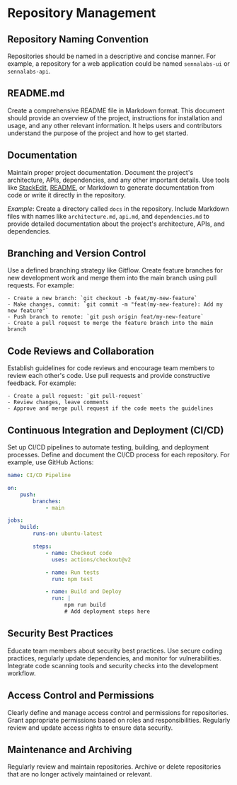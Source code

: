 # Repository Management

## Repository Naming Convention

Repositories should be named in a descriptive and concise manner. For example, a repository for a web application could be named `sennalabs-ui` or `sennalabs-api`.

## README.md

Create a comprehensive README file in Markdown format. This document should provide an overview of the project, instructions for installation and usage, and any other relevant information. It helps users and contributors understand the purpose of the project and how to get started.

## Documentation

Maintain proper project documentation. Document the project's architecture, APIs, dependencies, and any other important details. Use tools like [StackEdit](https://stackedit.io/), [README](https://readme.so/), or Markdown to generate documentation from code or write it directly in the repository.

_Example_: Create a directory called `docs` in the repository. Include Markdown files with names like `architecture.md`, `api.md`, and `dependencies.md` to provide detailed documentation about the project's architecture, APIs, and dependencies.

## Branching and Version Control

Use a defined branching strategy like Gitflow. Create feature branches for new development work and merge them into the main branch using pull requests. For example:

```
- Create a new branch: `git checkout -b feat/my-new-feature`
- Make changes, commit: `git commit -m "feat(my-new-feature): Add my new feature"`
- Push branch to remote: `git push origin feat/my-new-feature`
- Create a pull request to merge the feature branch into the main branch
```

## Code Reviews and Collaboration

Establish guidelines for code reviews and encourage team members to review each other's code. Use pull requests and provide constructive feedback. For example:

```
- Create a pull request: `git pull-request`
- Review changes, leave comments
- Approve and merge pull request if the code meets the guidelines
```

## Continuous Integration and Deployment (CI/CD)

Set up CI/CD pipelines to automate testing, building, and deployment processes. Define and document the CI/CD process for each repository. For example, use GitHub Actions:

```yaml
name: CI/CD Pipeline

on:
    push:
        branches:
            - main

jobs:
    build:
        runs-on: ubuntu-latest

        steps:
            - name: Checkout code
              uses: actions/checkout@v2

            - name: Run tests
              run: npm test

            - name: Build and Deploy
              run: |
                  npm run build
                  # Add deployment steps here
```

## Security Best Practices

Educate team members about security best practices. Use secure coding practices, regularly update dependencies, and monitor for vulnerabilities. Integrate code scanning tools and security checks into the development workflow.

## Access Control and Permissions

Clearly define and manage access control and permissions for repositories. Grant appropriate permissions based on roles and responsibilities. Regularly review and update access rights to ensure data security.

## Maintenance and Archiving

Regularly review and maintain repositories. Archive or delete repositories that are no longer actively maintained or relevant.
